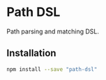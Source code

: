 Path DSL
========

Path parsing and matching DSL.

## Installation

```bash
npm install --save "path-dsl"
```
